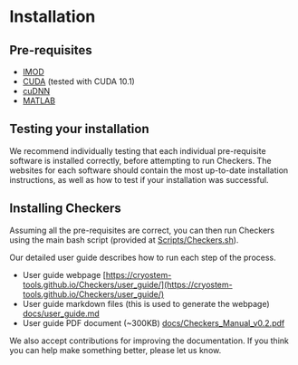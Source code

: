 # Installation

## Pre-requisites

- [IMOD](https://bio3d.colorado.edu/imod/)
- [CUDA](https://developer.nvidia.com/cuda-toolkit) (tested with CUDA 10.1)
- [cuDNN](https://developer.nvidia.com/cudnn)
- [MATLAB](https://www.mathworks.com/help/install/install-products.html)

## Testing your installation

We recommend individually testing that each individual pre-requisite software
is installed correctly, before attempting to run Checkers.
The websites for each software should contain the most up-to-date
installation instructions, as well as how to test if your installation was successful.

## Installing Checkers

Assuming all the pre-requisites are correct, you can then run Checkers using the
main bash script (provided at [Scripts/Checkers.sh](Scripts/Checkers.sh)).

Our detailed user guide describes how to run each step of the process.

- User guide webpage [https://cryostem-tools.github.io/Checkers/user_guide/](https://cryostem-tools.github.io/Checkers/user_guide/)
- User guide markdown files (this is used to generate the webpage) [docs/user_guide.md](docs/user_guide.md)
- User guide PDF document (~300KB) [docs/Checkers_Manual_v0.2.pdf](docs/Checkers_Manual_v0.2.pdf)

We also accept contributions for improving the documentation.
If you think you can help make something better, please let us know.

